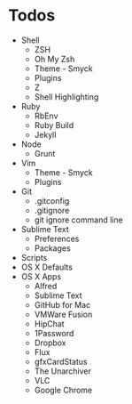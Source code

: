 # Todos

* Shell
	* ZSH
	* Oh My Zsh
	* Theme - Smyck
	* Plugins
	* Z
	* Shell Highlighting
* Ruby
	* RbEnv
	* Ruby Build
	* Jekyll
* Node
	* Grunt
* Vim
	* Theme - Smyck
	* Plugins
* Git
	* .gitconfig
	* .gitignore
	* git ignore command line
* Sublime Text
	* Preferences
	* Packages
* Scripts
* OS X Defaults
* OS X Apps
	* Alfred
	* Sublime Text
	* GitHub for Mac
	* VMWare Fusion
	* HipChat
	* 1Password
	* Dropbox
	* Flux
	* gfxCardStatus
	* The Unarchiver
	* VLC
	* Google Chrome

